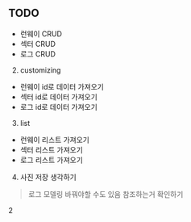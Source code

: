 ## TODO
- 런웨이 CRUD
- 섹터 CRUD
- 로그 CRUD

2. customizing
- 런웨이 id로 데이터 가져오기
- 섹터 id로 데이터 가져오기
- 로그 id로 데이터 가져오기

3. list
- 런웨이 리스트 가져오기
- 섹터 리스트 가져오기
- 로그 리스트 가져오기

4. 사진 저장 생각하기
> 로그 모델링 바꿔야할 수도 있음
> 참조하는거 확인하기

2